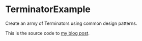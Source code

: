 # TerminatorExample
Create an army of Terminators using common design patterns.

This is the source code to [my blog post](http://trevore.com/post/how-to-build-a-terminator).